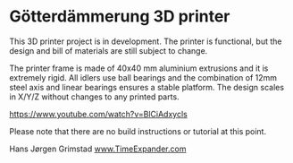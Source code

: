 ﻿Götterdämmerung 3D printer
==========================

This 3D printer project is in development. The printer is functional, but the design and bill of materials are still subject 
to change.

The printer frame is made of 40x40 mm aluminium extrusions and it is extremely rigid. All idlers use ball bearings and 
the combination of 12mm steel axis and linear bearings ensures a stable platform.
The design scales in X/Y/Z without changes to any printed parts.

https://www.youtube.com/watch?v=BlCiAdxycls

Please note that there are no build instructions or tutorial at this point.

Hans Jørgen Grimstad
www.TimeExpander.com
